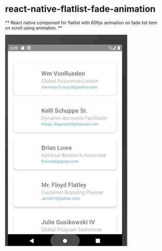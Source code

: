 # react-native-flatlist-fade-animation

** React native component for flatlist with 60fps animation on fade list item on scroll using animation. **

![](flatlist-fade-animation.gif)
